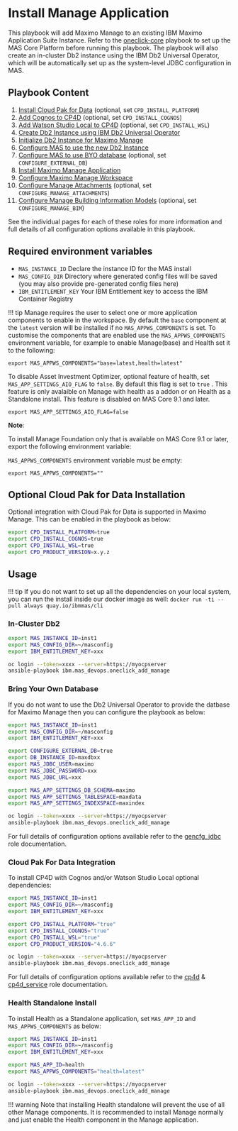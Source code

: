 Install Manage Application
===============================================================================

This playbook will add Maximo Manage to an existing IBM Maximo Application Suite Instance.  Refer to the [oneclick-core](oneclick-core.md) playbook to set up the MAS Core Platform before running this playbook.  The playbook will also create an in-cluster Db2 instance using the IBM Db2 Universal Operator, which will be automatically set up as the system-level JDBC configuration in MAS.

Playbook Content
-------------------------------------------------------------------------------

1. [Install Cloud Pak for Data](../roles/cp4d.md) (optional, set `CPD_INSTALL_PLATFORM`)
2. [Add Cognos to CP4D](../roles/cp4d_service.md) (optional, set `CPD_INSTALL_COGNOS`)
3. [Add Watson Studio Local to CP4D](../roles/cp4d_service.md) (optional, set `CPD_INSTALL_WSL`)
4. [Create Db2 Instance using IBM Db2 Universal Operator](../roles/db2.md)
5. [Initialize Db2 Instance for Maximo Manage](../roles/suite_db2_setup_for_manage.md)
6. [Configure MAS to use the new Db2 Instance](../roles/suite_config.md)
7. [Configure MAS to use BYO database](../roles/gencfg_jdbc.md) (optional, set `CONFIGURE_EXTERNAL_DB`)
8. [Install Maximo Manage Application](../roles/suite_app_install.md)
9. [Configure Maximo Manage Workspace](../roles/suite_app_config.md)
10. [Configure Manage Attachments](../roles/suite_manage_attachments_config.md) (optional, set `CONFIGURE_MANAGE_ATTACHMENTS`)
11. [Configure Manage Building Information Models](../roles/suite_manage_bim_config.md) (optional, set `CONFIGURE_MANAGE_BIM`)

See the individual pages for each of these roles for more information and full details of all configuration options available in this playbook.


Required environment variables
-------------------------------------------------------------------------------
- `MAS_INSTANCE_ID` Declare the instance ID for the MAS install
- `MAS_CONFIG_DIR` Directory where generated config files will be saved (you may also provide pre-generated config files here)
- `IBM_ENTITLEMENT_KEY` Your IBM Entitlement key to access the IBM Container Registry

!!! tip
    Manage requires the user to select one or more application components to enable in the workspace. By default the `base` component at the `latest` version will be installed if no `MAS_APPWS_COMPONENTS` is set. To customise the components that are enabled use the `MAS_APPWS_COMPONENTS` environment variable, for example to enable Manage(base) and Health set it to the following:

   `export MAS_APPWS_COMPONENTS="base=latest,health=latest"`

   To disable Asset Investment Optimizer, optional feature of health, set `MAS_APP_SETTINGS_AIO_FLAG` to `false`. By default this flag is set to `true` . This feature is only avalaible on Manage with health as a addon or on Health as a Standalone install. This feature is disabled on MAS Core 9.1 and later.

   `export MAS_APP_SETTINGS_AIO_FLAG=false`


   **Note**:

   To install Manage Foundation only that is available on MAS Core 9.1 or later, export the following environment variable:

   `MAS_APPWS_COMPONENTS` environment variable must be empty:

   `export MAS_APPWS_COMPONENTS=""`

Optional Cloud Pak for Data Installation
-------------------------------------------------------------------------------
Optional integration with Cloud Pak for Data is supported in Maximo Manage.  This can be enabled in the playbook as below:

```bash
export CPD_INSTALL_PLATFORM=true
export CPD_INSTALL_COGNOS=true
export CPD_INSTALL_WSL=true
export CPD_PRODUCT_VERSION=x.y.z
```




Usage
-------------------------------------------------------------------------------

!!! tip
    If you do not want to set up all the dependencies on your local system, you can run the install inside our docker image as well: `docker run -ti --pull always quay.io/ibmmas/cli`

### In-Cluster Db2
```bash
export MAS_INSTANCE_ID=inst1
export MAS_CONFIG_DIR=~/masconfig
export IBM_ENTITLEMENT_KEY=xxx

oc login --token=xxxx --server=https://myocpserver
ansible-playbook ibm.mas_devops.oneclick_add_manage
```


### Bring Your Own Database
If you do not want to use the Db2 Universal Operator to provide the datbase for Maximo Manage then you can configure the playbook as below:

``` bash
export MAS_INSTANCE_ID=inst1
export MAS_CONFIG_DIR=~/masconfig
export IBM_ENTITLEMENT_KEY=xxx

export CONFIGURE_EXTERNAL_DB=true
export DB_INSTANCE_ID=maxdbxx
export MAS_JDBC_USER=maximo
export MAS_JDBC_PASSWORD=xxx
export MAS_JDBC_URL=xxx

export MAS_APP_SETTINGS_DB_SCHEMA=maximo
export MAS_APP_SETTINGS_TABLESPACE=maxdata
export MAS_APP_SETTINGS_INDEXSPACE=maxindex

oc login --token=xxxx --server=https://myocpserver
ansible-playbook ibm.mas_devops.oneclick_add_manage
```

For full details of configuration options available refer to the [gencfg_jdbc](../roles/gencfg_jdbc.md) role documentation.


### Cloud Pak For Data Integration
To install CP4D with Cognos and/or Watson Studio Local optional dependencies:

```bash
export MAS_INSTANCE_ID=inst1
export MAS_CONFIG_DIR=~/masconfig
export IBM_ENTITLEMENT_KEY=xxx

export CPD_INSTALL_PLATFORM="true"
export CPD_INSTALL_COGNOS="true"
export CPD_INSTALL_WSL="true"
export CPD_PRODUCT_VERSION="4.6.6"

oc login --token=xxxx --server=https://myocpserver
ansible-playbook ibm.mas_devops.oneclick_add_manage
```

For full details of configuration options available refer to the [cp4d](../roles/cp4d.md) & [cp4d_service](../roles/cp4d_service.md) role documentation.


### Health Standalone Install
To install Health as a Standalone application, set `MAS_APP_ID` and `MAS_APPWS_COMPONENTS` as below:

```bash
export MAS_INSTANCE_ID=inst1
export MAS_CONFIG_DIR=~/masconfig
export IBM_ENTITLEMENT_KEY=xxx

export MAS_APP_ID=health
export MAS_APPWS_COMPONENTS="health=latest"

oc login --token=xxxx --server=https://myocpserver
ansible-playbook ibm.mas_devops.oneclick_add_manage
```

!!! warning
    Note that installing Health standalone will prevent the use of all other Manage components.  It is recommended to install Manage normally and just enable the Health component in the Manage application.
